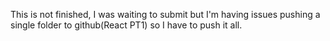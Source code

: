 This is not finished, I was waiting to submit but I'm having issues pushing
a single folder to github(React PT1) so I have to push it all.